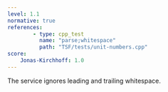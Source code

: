```yaml
---
level: 1.1
normative: true
references:
        - type: cpp_test
          name: "parse;whitespace"
          path: "TSF/tests/unit-numbers.cpp"
score:
    Jonas-Kirchhoff: 1.0
---
```


The service ignores leading and trailing whitespace.